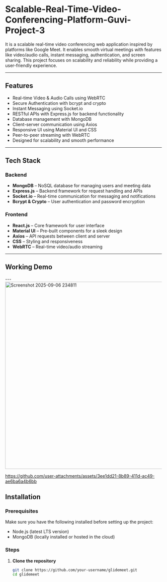 # Scalable-Real-Time-Video-Conferencing-Platform-Guvi-Project-3


It is a scalable real-time video conferencing web application inspired by platforms like Google Meet. It enables smooth virtual meetings with features like video/audio calls, instant messaging, authentication, and screen sharing. This project focuses on scalability and reliability while providing a user-friendly experience.

---

## Features

- Real-time Video & Audio Calls using WebRTC  
- Secure Authentication with bcrypt and crypto  
- Instant Messaging using Socket.io  
- RESTful APIs with Express.js for backend functionality  
- Database management with MongoDB  
- Client-server communication using Axios  
- Responsive UI using Material UI and CSS  
- Peer-to-peer streaming with WebRTC  
- Designed for scalability and smooth performance  

---

## Tech Stack

### Backend
- **MongoDB** – NoSQL database for managing users and meeting data  
- **Express.js** – Backend framework for request handling and APIs  
- **Socket.io** – Real-time communication for messaging and notifications  
- **Bcrypt & Crypto** – User authentication and password encryption  

### Frontend
- **React.js** – Core framework for user interface  
- **Material UI** – Pre-built components for a sleek design  
- **Axios** – API requests between client and server  
- **CSS** – Styling and responsiveness  
- **WebRTC** – Real-time video/audio streaming  

---
## Working Demo

---<img width="1358" height="600" alt="Screenshot 2025-09-06 234811" src="https://github.com/user-attachments/assets/528dec76-32e1-4007-95fd-bb22d8a4263d" />

https://github.com/user-attachments/assets/3ee1dd21-8b89-411d-ac49-ae6ba6a4b6bb


## Installation

### Prerequisites  
Make sure you have the following installed before setting up the project:

- Node.js (latest LTS version)  
- MongoDB (locally installed or hosted in the cloud)

### Steps

1. **Clone the repository**

   ```bash
   git clone https://github.com/your-username/glidemeet.git
   cd glidemeet
